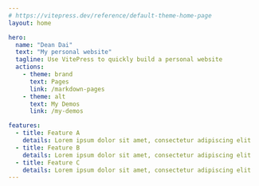 ```yaml
---
# https://vitepress.dev/reference/default-theme-home-page
layout: home

hero:
  name: "Dean Dai"
  text: "My personal website"
  tagline: Use VitePress to quickly build a personal website
  actions:
    - theme: brand
      text: Pages
      link: /markdown-pages
    - theme: alt
      text: My Demos
      link: /my-demos

features:
  - title: Feature A
    details: Lorem ipsum dolor sit amet, consectetur adipiscing elit
  - title: Feature B
    details: Lorem ipsum dolor sit amet, consectetur adipiscing elit
  - title: Feature C
    details: Lorem ipsum dolor sit amet, consectetur adipiscing elit
---
```


